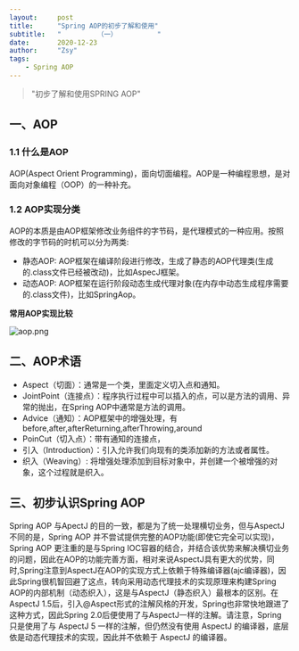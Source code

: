 ```yaml
---
layout:     post
title:      "Spring AOP的初步了解和使用"
subtitle:   "         （一）          "
date:       2020-12-23
author:     "Zsy"
tags:
    - Spring AOP
---
```

>"初步了解和使用SPRING AOP"

##  一、AOP

### 1.1 什么是AOP

AOP(Aspect Orient Programming)，面向切面编程。AOP是一种编程思想，是对面向对象编程（OOP）的一种补充。


### 1.2 AOP实现分类
AOP的本质是由AOP框架修改业务组件的字节码，是代理模式的一种应用。按照修改的字节码的时机可以分为两类:
* 静态AOP: AOP框架在编译阶段进行修改，生成了静态的AOP代理类(生成的.class文件已经被改动)，比如AspecJ框架。
* 动态AOP: AOP框架在运行阶段动态生成代理对象(在内存中动态生成程序需要的.class文件)，比如SpringAop。

**常用AOP实现比较**

![aop.png](https://img-blog.csdnimg.cn/20210109151326747.png?x-oss-process=image/watermark,type_ZmFuZ3poZW5naGVpdGk,shadow_10,text_aHR0cHM6Ly9ibG9nLmNzZG4ubmV0L0NhcnJvdFpzeQ==,size_16,color_FFFFFF,t_70#pic_center)

## 二、AOP术语
* Aspect（切面）：通常是一个类，里面定义切入点和通知。
* JointPoint（连接点）：程序执行过程中可以插入的点，可以是方法的调用、异常的抛出，在Spring AOP中通常是方法的调用。
* Advice（通知）：AOP框架中的增强处理，有before,after,afterReturning,afterThrowing,around
* PoinCut（切入点）：带有通知的连接点，
* 引入（Introduction）：引入允许我们向现有的类添加新的方法或者属性。
* 织入（Weaving）: 将增强处理添加到目标对象中，并创建一个被增强的对象，这个过程就是织入。

## 三、初步认识Spring AOP
Spring AOP 与ApectJ 的目的一致，都是为了统一处理横切业务，但与AspectJ不同的是，Spring AOP 并不尝试提供完整的AOP功能(即使它完全可以实现)，Spring AOP 更注重的是与Spring IOC容器的结合，并结合该优势来解决横切业务的问题，因此在AOP的功能完善方面，相对来说AspectJ具有更大的优势，同时,Spring注意到AspectJ在AOP的实现方式上依赖于特殊编译器(ajc编译器)，因此Spring很机智回避了这点，转向采用动态代理技术的实现原理来构建Spring AOP的内部机制（动态织入），这是与AspectJ（静态织入）最根本的区别。在AspectJ 1.5后，引入@Aspect形式的注解风格的开发，Spring也非常快地跟进了这种方式，因此Spring 2.0后便使用了与AspectJ一样的注解。请注意，Spring 只是使用了与 AspectJ 5 一样的注解，但仍然没有使用 AspectJ 的编译器，底层依是动态代理技术的实现，因此并不依赖于 AspectJ 的编译器。